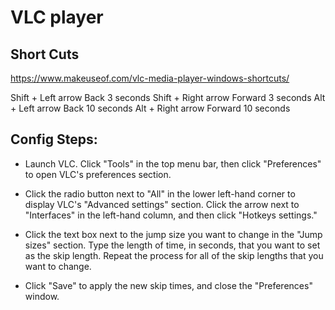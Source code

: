 




# VLC player

## Short Cuts

https://www.makeuseof.com/vlc-media-player-windows-shortcuts/

Shift + Left arrow	Back 3 seconds
Shift + Right arrow	Forward 3 seconds
Alt + Left arrow	Back 10 seconds
Alt + Right arrow	Forward 10 seconds


## Config Steps:

- Launch VLC. Click "Tools" in the top menu bar, then click "Preferences" to open VLC's preferences section.

- Click the radio button next to "All" in the lower left-hand corner to display VLC's "Advanced settings" section. Click the arrow next to "Interfaces" in the left-hand column, and then click "Hotkeys settings."

- Click the text box next to the jump size you want to change in the "Jump sizes" section. Type the length of time, in seconds, that you want to set as the skip length. Repeat the process for all of the skip lengths that you want to change.

- Click "Save" to apply the new skip times, and close the "Preferences" window.


